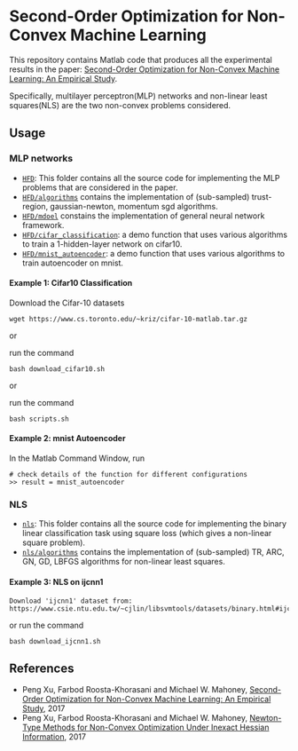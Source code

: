 # Second-Order Optimization for Non-Convex Machine Learning

This repository contains Matlab code that produces all the experimental results in the paper: [Second-Order Optimization for Non-Convex Machine Learning: An Empirical Study](https://arxiv.org/abs/1708.07827).

Specifically, multilayer perceptron(MLP) networks and non-linear least squares(NLS) are the two non-convex problems considered.

## Usage

### MLP networks
- <code>[HFD](./HFD)</code>: This folder contains all the source code for implementing the MLP problems that are considered in the paper. 
- <code>[HFD/algorithms](./HFD/algorithms)</code> contains the implementation of (sub-sampled) trust-region, gaussian-newton, momentum sgd algorithms.
- <code>[HFD/mdoel](./HFD/model)</code> constains the implementation of general neural network framework.
- <code>[HFD/cifar_classification](./HFD/cifar_classification)</code>: a demo function that uses various algorithms to train a 1-hidden-layer network on cifar10.
- <code>[HFD/mnist_autoencoder](./HFD/mnist_autoencoder)</code>: a demo function that uses various algorithms to train autoencoder on mnist. 

#### Example 1: Cifar10 Classification
Download the Cifar-10 datasets
```
wget https://www.cs.toronto.edu/~kriz/cifar-10-matlab.tar.gz
```
or

run the command
```
bash download_cifar10.sh
```
or

run the command
```
bash scripts.sh
```
#### Example 2: mnist Autoencoder
In the Matlab Command Window, run

```
# check details of the function for different configurations
>> result = mnist_autoencoder
```

### NLS
- <code>[nls](./nls)</code>: This folder contains all the source code for implementing the binary linear classification task using square loss (which gives a non-linear square problem). 
- <code>[nls/algorithms](./nls/algorithms)</code> contains the implementation of (sub-sampled) TR, ARC, GN, GD, LBFGS algorithms for non-linear least squares.

#### Example 3: NLS on ijcnn1
```
Download 'ijcnn1' dataset from: https://www.csie.ntu.edu.tw/~cjlin/libsvmtools/datasets/binary.html#ijcnn1
```
or run the command
```
bash download_ijcnn1.sh
```



## References
- Peng Xu, Farbod Roosta-Khorasani and Michael W. Mahoney, [Second-Order Optimization for Non-Convex Machine Learning: An Empirical Study](https://arxiv.org/abs/1708.07827), 2017
- Peng Xu, Farbod Roosta-Khorasani and Michael W. Mahoney, [Newton-Type Methods for Non-Convex Optimization Under Inexact Hessian Information](https://arxiv.org/abs/1708.07164), 2017

